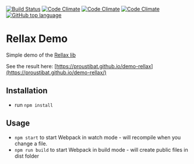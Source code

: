 [![Build Status](https://travis-ci.org/proustibat/demo-rellax.svg?branch=master)](https://travis-ci.org/proustibat/demo-rellax) [![Code Climate](https://img.shields.io/codeclimate/maintainability/proustibat/demo-rellax.svg)](https://codeclimate.com/github/proustibat/demo-rellax/maintainability) [![Code Climate](https://img.shields.io/codeclimate/issues/github/proustibat/demo-rellax.svg)](https://codeclimate.com/github/proustibat/demo-rellax/issues) [![Code Climate](https://img.shields.io/codeclimate/c/proustibat/demo-rellax.svg)](https://codeclimate.com/github/proustibat/demo-rellax) [![GitHub top language](https://img.shields.io/github/languages/top/proustibat/demo-rellax.svg)]()

# Rellax Demo 
Simple demo of the [Rellax lib](https://github.com/dixonandmoe/rellax) 

See the result here: [https://proustibat.github.io/demo-rellax](https://proustibat.github.io/demo-rellax/)

## Installation
* run `npm install`

## Usage

* `npm start` to start Webpack in watch mode - will recompile when you change a file.
* `npm run build` to start Webpack in build mode - will create public files in dist folder
